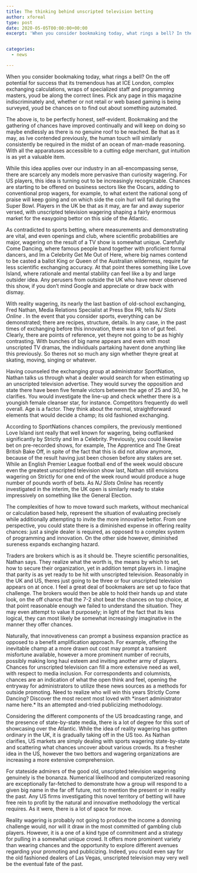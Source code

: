 ```yaml
---
title: The thinking behind unscripted television betting
author: xforeal 
type: post
date: 2020-05-05T00:00:00+00:00
excerpt: 'When you consider bookmaking today, what rings a bell? In the event that its tremendous stands at ICE London, complex exchanging calculations, wraps of specialized staff and programming pros, youd be along the privilege lines '


categories:
  - news

---
```

When you consider bookmaking today, what rings a bell? On the off potential for success that its tremendous has at ICE London, complex exchanging calculations, wraps of specialized staff and programming masters, youd be along the correct lines. Pick any page in this magazine indiscriminately and, whether or not retail or web based gaming is being surveyed, youd be chances on to find out about something automated. 

The above is, to be perfectly honest, self-evident. Bookmaking and the gathering of chances have improved continually and will keep on doing so maybe endlessly as there is no genuine roof to be reached. Be that as it may, as Ive contended previously, the human touch will similarly consistently be required in the midst of an ocean of man-made reasoning. With all the apparatuses accessible to a cutting edge merchant, gut intuition is as yet a valuable item. 

While this idea applies over our industry in an all-encompassing sense, there are scarcely any models more pervasive than curiosity wagering. For US players, this idea is turning out to be increasingly recognizable. Chances are starting to be offered on business sectors like the Oscars, adding to conventional prop wagers, for example, to what extent the national song of praise will keep going and on which side the coin hurl will fall during the Super Bowl. Players in the UK be that as it may, are far and away superior versed, with unscripted television wagering shaping a fairly enormous market for the easygoing bettor on this side of the Atlantic. 

As contradicted to sports betting, where measurements and demonstrating are vital, and even openings and club, where scientific probabilities are major, wagering on the result of a TV show is somewhat unique. Carefully Come Dancing, where famous people band together with proficient formal dancers, and Im a Celebrity Get Me Out of Here, where big names contend to be casted a ballot King or Queen of the Australian wilderness, require far less scientific exchanging accuracy. At that point theres something like Love Island, where rationale and mental stability can feel like a by and large outsider idea. Any perusers from outside the UK who have never observed this show, if you don&#8217;t mind Google and appreciate or draw back with dismay. 

With reality wagering, its nearly the last bastion of old-school exchanging, Fred Nathan, Media Relations Specialist at Press Box PR, tells _NJ Slots Online_ . In the event that you consider sports, everything can be demonstrated; there are recipes, structure, details. In any case, in the past times of exchanging before this innovation, there was a ton of gut feel. Clearly, there are points of reference, yet theyre not going to be as highly contrasting. With bunches of big name appears and even with most unscripted TV dramas, the individuals partaking havent done anything like this previously. So theres not so much any sign whether theyre great at skating, moving, singing or whatever. 

Having counseled the exchanging group at administrator SportNation, Nathan talks us through what a dealer would search for when estimating up an unscripted television advertise. They would survey the opposition and state there have been five female victors between the age of 25 and 30, he clarifies. You would investigate the line-up and check whether there is a youngish female cleanser star, for instance. Competitors frequently do well overall. Age is a factor. They think about the normal, straightforward elements that would decide a champ; its old fashioned exchanging. 

According to SportNations chances compilers, the previously mentioned Love Island isnt really that well known for wagering, being outflanked significantly by Strictly and Im a Celebrity. Previously, you could likewise bet on pre-recorded shows, for example, The Apprentice and The Great British Bake Off, in spite of the fact that this is did not allow anymore, because of the result having just been chosen before any stakes are set. While an English Premier League football end of the week would obscure even the greatest unscripted television show last, Nathan still envisions wagering on Strictly for one end of the week round would produce a huge number of pounds worth of bets. As _NJ Slots Online_ has recently investigated in the interim, the UK open is similarly ready to stake impressively on something like the General Election. 

The complexities of how to move toward such markets, without mechanical or calculation based help, represent the situation of evaluating precisely while additionally attempting to invite the more innovative bettor. From one perspective, you could state there is a diminished expense in offering reality chances: just a single dealer is required, as opposed to a complex system of programming and innovation. On the other side however, diminished sureness expands exchanging hazard. 

Traders are brokers which is as it should be. Theyre scientific personalities, Nathan says. They realize what the worth is, the means by which to set, how to secure their organization, yet in addition tempt players in. I imagine that parity is as yet ready to be hit with unscripted television. Reasonably in the UK and US, theres just going to be three or four unscripted television appears on at once. I feel a great deal of bookmakers are set up to face that challenge. The brokers would then be able to hold their hands up and state look, on the off chance that the 7-2 shot beat the chances on top choice, at that point reasonable enough we failed to understand the situation. They may even attempt to value it purposely; in light of the fact that its less logical, they can most likely be somewhat increasingly imaginative in the manner they offer chances. 

Naturally, that innovativeness can prompt a business expansion practice as opposed to a benefit amplification approach. For example, offering the inevitable champ at a more drawn out cost may prompt a transient misfortune available, however a more prominent number of recruits, possibly making long haul esteem and inviting another army of players. Chances for unscripted television can fill a more extensive need as well, with respect to media inclusion. For correspondents and columnists, chances are an indication of what the open think and feel, opening the entryway for administrators to utilize these news sources as a methods for outside promoting. Need to realize who will win this years Strictly Come Dancing? Discover the most recent most loved with \*insert administrator name here.\* Its an attempted and-tried publicizing methodology. 

Considering the different components of the US broadcasting range, and the presence of state-by-state media, there is a lot of degree for this sort of showcasing over the Atlantic. While the idea of reality wagering has gotten ordinary in the UK, it is gradually taking off in the US too. As Nathan clarifies, US markets are simply dealing with sports wagering state-by-state and scattering what chances uncover about various crowds. Its a fresher idea in the US, however the two bettors and wagering organizations are increasing a more extensive comprehension. 

For stateside admirers of the good old, unscripted television wagering genuinely is the bonanza. Numerical likelihood and computerized reasoning are exceptionally far-fetched to demonstrate how a group will respond to a given big name in the far off future, not to mention the present or in reality the past. Any US firms investigating this novel territory of betting will have free rein to profit by the natural and innovative methodology the vertical requires. As it were, there is a lot of space for move. 

Reality wagering is probably not going to produce the income a donning challenge would, nor will it draw in the most committed of gambling club players. However, it is a one of a kind type of commitment and a strategy for pulling in a somewhat unique crowd. It offers more prominent variety than wearing chances and the opportunity to explore different avenues regarding your promoting and publicizing. Indeed, you could even say for the old fashioned dealers of Las Vegas, unscripted television may very well be the eventual fate of the past.